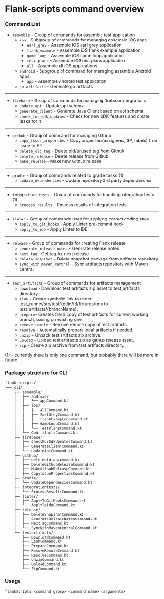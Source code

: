 # Flank-scripts command overview

### Command List

- `assemble` - Group of commands for assemble test application
    - `ios` - Subgroup of commands for managing assemble iOS apps
        - `earl_grey` - Assemble iOS earl grey application
        - `flank_example` - Assemble iOS flank example application
        - `game_loop` - Assemble iOS game loop application
        - `test_plans` - Assemble iOS test plans application
        - `all` - Assemble all iOS applications
    - `android` - Subgroup of command for managing assemble Android apps
        - `app` - Assemble Android test application
    - `go_artifacts` - Generate go artifacts
    
___

- `firebase` - Group of commands for managing firebase integrations
    - `update_api` - Update api schema
    - `generate_client` - Generate Java Client based on api schema
    - `check_for_sdk_updates` - Check for new SDK features and create tasks for it

___
    
- `github` - Group of command for managing Github   
    - `copy_issue_properties` - Copy properties(assignees, SP, labels) from issue to PR
    - `delete_old_tag` - Delete old/unused tag from Github
    - `delete_release` - Delete release from Github
    - `make_release` - Make new Github release
    
___

- `gradle`   - Group of commands related to gradle tasks (1)
    - `update_dependencies` - Update repository 3rd party dependencies

___

- `integration_tests` - Group of commands for handling integration tests (1)
    - `process_results` - Process results of integration tests
   
___

- `linter` - Group of commands used for applying correct coding style
    - `apply_to_git_hooks` - Apply Linter pre-commit hook
    - `apply_to_ide` - Apply Linter to IDE
  
___

- `release` - Group of commands for creating Flank release
    - `generate_release_notes` - Generate release notes
    - `next_tag` - Get tag for next release
    - `delete_snapshot` - Delete snapshot package from artifacts repository
    - `sync_with_maven_central` - Sync artifacts repository with Maven central

___

- `test_artifacts` - Group of commands for artifacts management
    - `download` - Download test artifacts zip asset to test_artifacts directory.
    - `link` - Create symbolic link to under test_runner/src/test/kotlin/ftl/fixtures/tmp to test_artifacts/{branchName}.
    - `prepare`- Creates fresh copy of test artifacts for current working branch, basing on existing one.
    - `remove_remote` - Remove remote copy of test artifacts.
    - `resolve` - Automatically prepare local artifacts if needed.
    - `unzip` - Unpack test artifacts zip archive.
    - `upload` - Upload test artifacts zip as github release asset.
    - `zip` - Create zip archive from test artifacts directory.

  
(1) - currently there is only one command, but probably there will be more in future


### Package structure for CLI

```bash
flank-scripts/
└── cli/
    ├── assemble/
    │   ├── android/
    │   │   └── AppCommand.kt
    │   ├── ios/
    │   │   ├── AllCommand.kt
    │   │   ├── EarlGreyCommand.kt
    │   │   ├── FlankExampleCommand.kt
    │   │   ├── GameLoopCommand.kt
    │   │   └── TestPlansCommand.kt
    │   └── GoArtifactsCommand.kt
    ├── firebase/
    │   ├── CheckForSdkUpdatesCommand.kt
    │   ├── GenerateClientCommand.kt
    │   └── UpdateApiCommand.kt
    ├── github/
    │   ├── DeleteOldTagCommand.kt
    │   ├── DeleteGithubReleaseCommand.kt
    │   ├── MakeGithubReleaseCommand.kt
    │   ├── CopyIssuePropertiesCommand.kt
    ├── gradle/
    │   └── UpdateDependenciesCommand.kt
    ├── integrationtests/
    │   └── ProcessResultsCommand.kt
    ├── linter/
    │   ├── ApplyToGitHooksCommand.kt
    │   └── ApplyToIdeCommand.kt
    ├── release/
    │   ├── DeleteSnapshotCommand.kt
    │   ├── GenerateReleaseNotesCommand.kt
    │   ├── NextTagCommand.kt
    │   └── SyncWithMavenCentralCommand.kt
    └── testartifacts/
        ├── DownloadCommand.kt
        ├── LinkCommand.kt
        ├── PrepareCommand.kt
        ├── RemoveRemoteCommand.kt
        ├── ResolveCommand.kt
        ├── UnzipCommand.kt
        ├── UploadCommand.kt
        └── ZipCommand.kt
```

### Usage
`flankScripts <command group> <command name> <arguments>`

